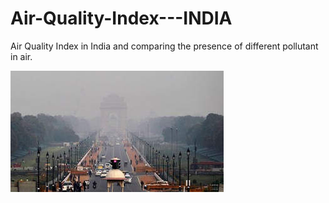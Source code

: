 # Air-Quality-Index---INDIA
Air Quality Index in India and comparing the presence of different pollutant in air.

![AirPollution.jpg](/AirPollution.jpg)<br><br>
